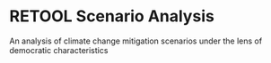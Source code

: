 # RETOOL Scenario Analysis
An analysis of climate change mitigation scenarios under the lens of democratic characteristics

